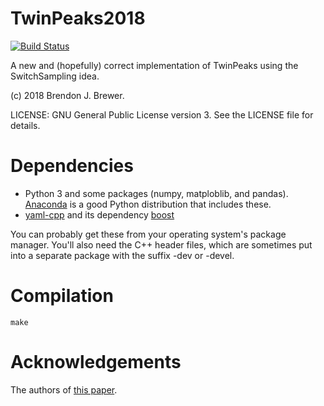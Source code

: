 TwinPeaks2018
=============
[![Build Status](https://travis-ci.org/eggplantbren/TwinPeaks2018.svg?branch=master)](https://travis-ci.org/eggplantbren/TwinPeaks2018)

A new and (hopefully) correct implementation of TwinPeaks
using the SwitchSampling idea.

(c) 2018 Brendon J. Brewer.

LICENSE: GNU General Public License version 3. See the LICENSE
file for details.

# Dependencies

* Python 3 and some packages (numpy, matploblib, and pandas).
  [Anaconda](https://www.anaconda.com)
  is a good Python distribution that includes these.
* [yaml-cpp](https://github.com/jbeder/yaml-cpp) and its dependency
  [boost](https://boost.org)

You can probably get these from your operating system's package manager.
You'll also need the C++ header files, which are sometimes put into a
separate package with the suffix -dev or -devel.

# Compilation

```make```

# Acknowledgements

The authors of [this paper](https://arxiv.org/abs/1805.03924).
